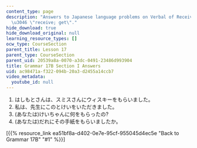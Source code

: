 ```yaml
---
content_type: page
description: "Answers to Japanese language problems on Verbal of Receiving \u3082\u3089\
  \u3046 \"receive; get\"."
hide_download: true
hide_download_original: null
learning_resource_types: []
ocw_type: CourseSection
parent_title: Lesson 17
parent_type: CourseSection
parent_uid: 20539a8a-0070-a3dc-0491-23486d993904
title: Grammar 17B Section I Answers
uid: ac98471a-f322-094b-20a3-d2455a14ccb7
video_metadata:
  youtube_id: null
---
```


1.  はしもとさんは、スミスさんにウィスキーをもらいました。
2.  私は、先生にこのとけいをいただきました。
3.  (あなたは)けいちゃんに何をもらったの?
4.  (あなたは)だれにその手紙をもらいましたか。

\[{{% resource_link ea51bf8a-d402-0e7e-95cf-955045d4ec5e "Back to Grammar 17B" "#1" %}}\]